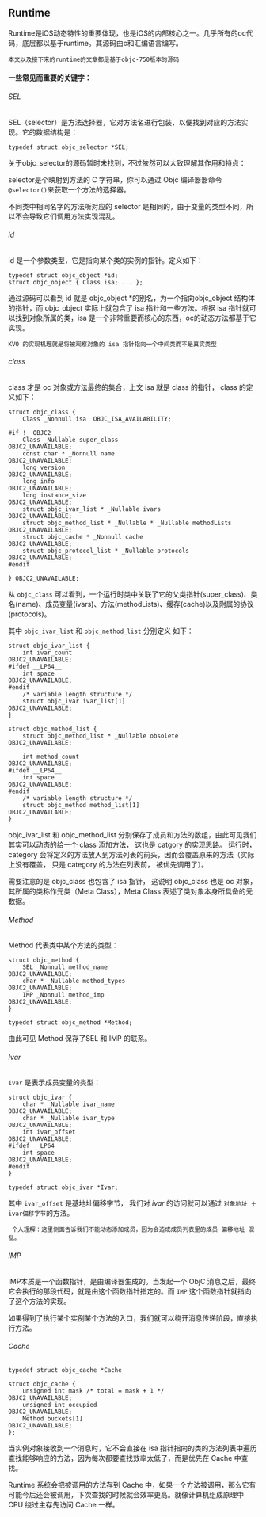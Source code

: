 ## Runtime

Runtime是iOS动态特性的重要体现，也是iOS的内部核心之一。几乎所有的oc代码，底层都以基于runtime。其源码由c和汇编语言编写。

```本文以及接下来的runtime的文章都是基于objc-750版本的源码 ```

#### 一些常见而重要的关键字：

###### SEL

SEL（selector）是方法选择器，它对方法名进行包装，以便找到对应的方法实现。它的数据结构是：

```
typedef struct objc_selector *SEL;
```

关于objc_selector的源码暂时未找到，不过依然可以大致理解其作用和特点：

selector是个映射到方法的 C 字符串，你可以通过 Objc 编译器器命令`@selector()`来获取一个方法的选择器。

不同类中相同名字的方法所对应的 selector 是相同的，由于变量的类型不同，所以不会导致它们调用方法实现混乱。

###### id

id 是一个参数类型，它是指向某个类的实例的指针。定义如下：

```
typedef struct objc_object *id;
struct objc_object { Class isa; ... };
```

通过源码可以看到 id 就是 objc_object *的别名，为一个指向objc_object 结构体的指针，而 objc_object 实际上就包含了 isa 指针和一些方法。根据 isa 指针就可以找到对象所属的类，isa 是一个非常重要而核心的东西，oc的动态方法都基于它实现。

`KVO 的实现机理就是将被观察对象的 isa 指针指向一个中间类而不是真实类型`

###### class

class 才是 oc 对象或方法最终的集合，上文 isa 就是 class 的指针， class 的定义如下：

```
struct objc_class {
    Class _Nonnull isa  OBJC_ISA_AVAILABILITY;

#if !__OBJC2__
    Class _Nullable super_class                              OBJC2_UNAVAILABLE;
    const char * _Nonnull name                               OBJC2_UNAVAILABLE;
    long version                                             OBJC2_UNAVAILABLE;
    long info                                                OBJC2_UNAVAILABLE;
    long instance_size                                       OBJC2_UNAVAILABLE;
    struct objc_ivar_list * _Nullable ivars                  OBJC2_UNAVAILABLE;
    struct objc_method_list * _Nullable * _Nullable methodLists                    OBJC2_UNAVAILABLE;
    struct objc_cache * _Nonnull cache                       OBJC2_UNAVAILABLE;
    struct objc_protocol_list * _Nullable protocols          OBJC2_UNAVAILABLE;
#endif

} OBJC2_UNAVAILABLE;
```

从 `objc_class` 可以看到，一个运行时类中关联了它的父类指针(super_class)、类名(name)、成员变量(ivars)、方法(methodLists)、缓存(cache)以及附属的协议(protocols)。

其中 `objc_ivar_list` 和 `objc_method_list` 分别定义 如下：

```
struct objc_ivar_list {
    int ivar_count                                           OBJC2_UNAVAILABLE;
#ifdef __LP64__
    int space                                                OBJC2_UNAVAILABLE;
#endif
    /* variable length structure */
    struct objc_ivar ivar_list[1]                            OBJC2_UNAVAILABLE;
} 
```

```
struct objc_method_list {
    struct objc_method_list * _Nullable obsolete             OBJC2_UNAVAILABLE;

    int method_count                                         OBJC2_UNAVAILABLE;
#ifdef __LP64__
    int space                                                OBJC2_UNAVAILABLE;
#endif
    /* variable length structure */
    struct objc_method method_list[1]                        OBJC2_UNAVAILABLE;
}
```

objc_ivar_list 和 objc_method_list 分别保存了成员和方法的数组，由此可见我们其实可以动态的给一个 class 添加方法， 这也是 catgory 的实现思路。 运行时，category 会将定义的方法放入到方法列表的前头，因而会覆盖原来的方法（实际上没有覆盖， 只是 category 的方法在列表前， 被优先调用了）。

需要注意的是 objc_class 也包含了 isa 指针， 这说明 objc_class 也是 oc 对象， 其所属的类称作元类（Meta Class），Meta Class 表述了类对象本身所具备的元数据。

###### Method

Method 代表类中某个方法的类型：

```
struct objc_method {
    SEL _Nonnull method_name                                 OBJC2_UNAVAILABLE;
    char * _Nullable method_types                            OBJC2_UNAVAILABLE;
    IMP _Nonnull method_imp                                  OBJC2_UNAVAILABLE;
}

typedef struct objc_method *Method;
```

由此可见 Method 保存了SEL 和 IMP 的联系。

###### Ivar

`Ivar` 是表示成员变量的类型：

```
struct objc_ivar {
    char * _Nullable ivar_name                               OBJC2_UNAVAILABLE;
    char * _Nullable ivar_type                               OBJC2_UNAVAILABLE;
    int ivar_offset                                          OBJC2_UNAVAILABLE;
#ifdef __LP64__
    int space                                                OBJC2_UNAVAILABLE;
#endif
}

typedef struct objc_ivar *Ivar;
```

其中 `ivar_offset` 是基地址偏移字节， 我们对 *ivar* 的访问就可以通过 `对象地址 ＋ ivar偏移字节`的方法。

` 个人理解：这里侧面告诉我们不能动态添加成员，因为会造成成员列表里的成员 偏移地址 混乱。`

###### IMP

IMP本质是一个函数指针，是由编译器生成的。当发起一个 ObjC 消息之后，最终它会执行的那段代码，就是由这个函数指针指定的。而 `IMP` 这个函数指针就指向了这个方法的实现。

如果得到了执行某个实例某个方法的入口，我们就可以绕开消息传递阶段，直接执行方法。

###### Cache

```
typedef struct objc_cache *Cache

struct objc_cache {
    unsigned int mask /* total = mask + 1 */                 OBJC2_UNAVAILABLE;
    unsigned int occupied                                    OBJC2_UNAVAILABLE;
    Method buckets[1]                                        OBJC2_UNAVAILABLE;
};
```

当实例对象接收到一个消息时，它不会直接在 isa 指针指向的类的方法列表中遍历查找能够响应的方法，因为每次都要查找效率太低了，而是优先在 Cache 中查找。

Runtime 系统会把被调用的方法存到 Cache 中，如果一个方法被调用，那么它有可能今后还会被调用，下次查找的时候就会效率更高。就像计算机组成原理中 CPU 绕过主存先访问 Cache 一样。